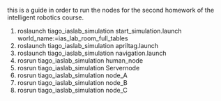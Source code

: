this is a guide in order to run the nodes for the second homework of the intelligent robotics course.

1. roslaunch tiago_iaslab_simulation start_simulation.launch world_name:=ias_lab_room_full_tables
2. roslaunch tiago_iaslab_simulation apriltag.launch 
3. roslaunch tiago_iaslab_simulation navigation.launch
4. rosrun tiago_iaslab_simulation human_node
5. rosrun tiago_iaslab_simulation Servernode
6. rosrun tiago_iaslab_simulation node_A
7. rosrun tiago_iaslab_simulation node_B
8. rosrun tiago_iaslab_simulation node_C
